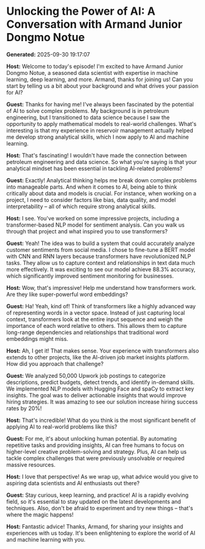 # Unlocking the Power of AI: A Conversation with Armand Junior Dongmo Notue

**Generated:** 2025-09-30 19:17:07

**Host:** Welcome to today's episode! I'm excited to have Armand Junior Dongmo Notue, a seasoned data scientist with expertise in machine learning, deep learning, and more. Armand, thanks for joining us! Can you start by telling us a bit about your background and what drives your passion for AI?

**Guest:** Thanks for having me! I've always been fascinated by the potential of AI to solve complex problems. My background is in petroleum engineering, but I transitioned to data science because I saw the opportunity to apply mathematical models to real-world challenges. What's interesting is that my experience in reservoir management actually helped me develop strong analytical skills, which I now apply to AI and machine learning.

**Host:** That's fascinating! I wouldn't have made the connection between petroleum engineering and data science. So what you're saying is that your analytical mindset has been essential in tackling AI-related problems?

**Guest:** Exactly! Analytical thinking helps me break down complex problems into manageable parts. And when it comes to AI, being able to think critically about data and models is crucial. For instance, when working on a project, I need to consider factors like bias, data quality, and model interpretability – all of which require strong analytical skills.

**Host:** I see. You've worked on some impressive projects, including a transformer-based NLP model for sentiment analysis. Can you walk us through that project and what inspired you to use transformers?

**Guest:** Yeah! The idea was to build a system that could accurately analyze customer sentiments from social media. I chose to fine-tune a BERT model with CNN and RNN layers because transformers have revolutionized NLP tasks. They allow us to capture context and relationships in text data much more effectively. It was exciting to see our model achieve 88.3% accuracy, which significantly improved sentiment monitoring for businesses.

**Host:** Wow, that's impressive! Help me understand how transformers work. Are they like super-powerful word embeddings?

**Guest:** Ha! Yeah, kind of! Think of transformers like a highly advanced way of representing words in a vector space. Instead of just capturing local context, transformers look at the entire input sequence and weigh the importance of each word relative to others. This allows them to capture long-range dependencies and relationships that traditional word embeddings might miss.

**Host:** Ah, I get it! That makes sense. Your experience with transformers also extends to other projects, like the AI-driven job market insights platform. How did you approach that challenge?

**Guest:** We analyzed 50,000 Upwork job postings to categorize descriptions, predict budgets, detect trends, and identify in-demand skills. We implemented NLP models with Hugging Face and spaCy to extract key insights. The goal was to deliver actionable insights that would improve hiring strategies. It was amazing to see our solution increase hiring success rates by 20%!

**Host:** That's incredible! What do you think is the most significant benefit of applying AI to real-world problems like this?

**Guest:** For me, it's about unlocking human potential. By automating repetitive tasks and providing insights, AI can free humans to focus on higher-level creative problem-solving and strategy. Plus, AI can help us tackle complex challenges that were previously unsolvable or required massive resources.

**Host:** I love that perspective! As we wrap up, what advice would you give to aspiring data scientists and AI enthusiasts out there?

**Guest:** Stay curious, keep learning, and practice! AI is a rapidly evolving field, so it's essential to stay updated on the latest developments and techniques. Also, don't be afraid to experiment and try new things – that's where the magic happens!

**Host:** Fantastic advice! Thanks, Armand, for sharing your insights and experiences with us today. It's been enlightening to explore the world of AI and machine learning with you.

